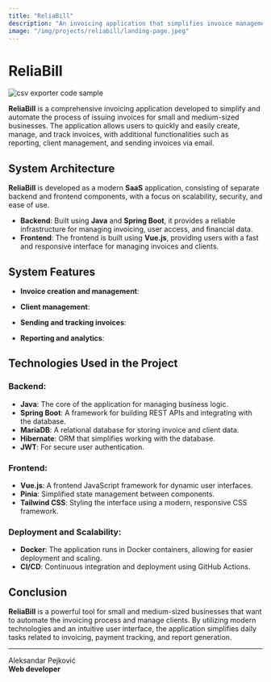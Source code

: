 ```yaml
---
title: "ReliaBill"
description: "An invoicing application that simplifies invoice management for small and medium-sized businesses."
image: "/img/projects/reliabill/landing-page.jpeg"
---
```


# ReliaBill

<img src="/img/projects/reliabill/landing-page.jpeg" alt="csv exporter code sample" class="content-project-image">

**ReliaBill** is a comprehensive invoicing application developed to simplify and automate the process of issuing invoices for small and medium-sized businesses. The application allows users to quickly and easily create, manage, and track invoices, with additional functionalities such as reporting, client management, and sending invoices via email.

## System Architecture

**ReliaBill** is developed as a modern **SaaS** application, consisting of separate backend and frontend components, with a focus on scalability, security, and ease of use.

- **Backend**: Built using **Java** and **Spring Boot**, it provides a reliable infrastructure for managing invoicing, user access, and financial data.
- **Frontend**: The frontend is built using **Vue.js**, providing users with a fast and responsive interface for managing invoices and clients.

## System Features

- **Invoice creation and management**:

- **Client management**:

- **Sending and tracking invoices**:

- **Reporting and analytics**:

## Technologies Used in the Project

### Backend:
- **Java**: The core of the application for managing business logic.
- **Spring Boot**: A framework for building REST APIs and integrating with the database.
- **MariaDB**: A relational database for storing invoice and client data.
- **Hibernate**: ORM that simplifies working with the database.
- **JWT**: For secure user authentication.

### Frontend:
- **Vue.js**: A frontend JavaScript framework for dynamic user interfaces.
- **Pinia**: Simplified state management between components.
- **Tailwind CSS**: Styling the interface using a modern, responsive CSS framework.

### Deployment and Scalability:
- **Docker**: The application runs in Docker containers, allowing for easier deployment and scaling.
- **CI/CD**: Continuous integration and deployment using GitHub Actions.

## Conclusion

**ReliaBill** is a powerful tool for small and medium-sized businesses that want to automate the invoicing process and manage clients. By utilizing modern technologies and an intuitive user interface, the application simplifies daily tasks related to invoicing, payment tracking, and report generation.

---

Aleksandar Pejković  
**Web developer**
